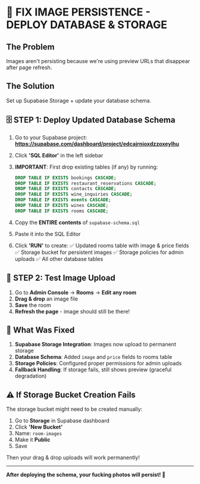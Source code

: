 # 🚀 FIX IMAGE PERSISTENCE - DEPLOY DATABASE & STORAGE

## The Problem
Images aren't persisting because we're using preview URLs that disappear after page refresh.

## The Solution
Set up Supabase Storage + update your database schema.

## 🗄️ STEP 1: Deploy Updated Database Schema

1. Go to your Supabase project:
   **https://supabase.com/dashboard/project/edcajrnioxdzzoxeylhu**

2. Click **'SQL Editor'** in the left sidebar

3. **IMPORTANT**: First drop existing tables (if any) by running:
   ```sql
   DROP TABLE IF EXISTS bookings CASCADE;
   DROP TABLE IF EXISTS restaurant_reservations CASCADE;
   DROP TABLE IF EXISTS contacts CASCADE;
   DROP TABLE IF EXISTS wine_inquiries CASCADE;
   DROP TABLE IF EXISTS events CASCADE;
   DROP TABLE IF EXISTS wines CASCADE;
   DROP TABLE IF EXISTS rooms CASCADE;
   ```

4. Copy the **ENTIRE contents** of `supabase-schema.sql`

5. Paste it into the SQL Editor

6. Click **'RUN'** to create:
   ✅ Updated rooms table with image & price fields
   ✅ Storage bucket for persistent images
   ✅ Storage policies for admin uploads
   ✅ All other database tables

## 📸 STEP 2: Test Image Upload

1. Go to **Admin Console** → **Rooms** → **Edit any room**
2. **Drag & drop** an image file
3. **Save** the room
4. **Refresh the page** - image should still be there!

## 🔧 What Was Fixed

1. **Supabase Storage Integration**: Images now upload to permanent storage
2. **Database Schema**: Added `image` and `price` fields to rooms table  
3. **Storage Policies**: Configured proper permissions for admin uploads
4. **Fallback Handling**: If storage fails, still shows preview (graceful degradation)

## ⚠️ If Storage Bucket Creation Fails

The storage bucket might need to be created manually:

1. Go to **Storage** in Supabase dashboard
2. Click **'New Bucket'**
3. Name: `room-images`
4. Make it **Public**
5. Save

Then your drag & drop uploads will work permanently!

---

**After deploying the schema, your fucking photos will persist! 🎉**
